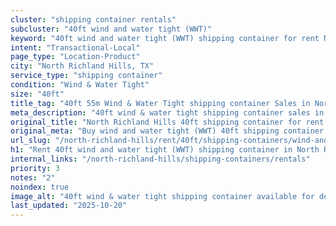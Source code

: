 ```yaml
---
cluster: "shipping container rentals"
subcluster: "40ft wind and water tight (WWT)"
keyword: "40ft wind and water tight (WWT) shipping container for rent North Richland Hills, TX"
intent: "Transactional-Local"
page_type: "Location-Product"
city: "North Richland Hills, TX"
service_type: "shipping container"
condition: "Wind & Water Tight"
size: "40ft"
title_tag: "40ft 55m Wind & Water Tight shipping container Sales in North Richland Hills | LC Container"
meta_description: "40ft wind & water tight shipping container sales in North Richland Hills. Fast delivery, competitive pricing. Serving shipping containers area. Quote ID: ITR. Call (214) 524-4168 for your free quote today."
original_title: "North Richland Hills 40ft shipping container for rent | LC"
original_meta: "Buy wind and water tight (WWT) 40ft shipping container rent with local delivery in North Richland Hills, TX. LC Container — local Since 2003. Request a fast quote today."
url_slug: "/north-richland-hills/rent/40ft/shipping-containers/wind-and-water-tight-wwt"
h1: "Rent 40ft wind and water tight (WWT) shipping container in North Richland Hills"
internal_links: "/north-richland-hills/shipping-containers/rentals"
priority: 3
notes: "2"
noindex: true
image_alt: "40ft wind & water tight shipping container available for delivery in North Richland Hills"
last_updated: "2025-10-20"
---
```


<!-- TODO: Add unique city/inventory copy, images, and internal links here. -->
